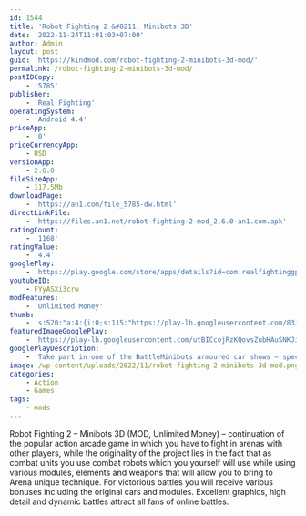 ```yaml
---
id: 1544
title: 'Robot Fighting 2 &#8211; Minibots 3D'
date: '2022-11-24T11:01:03+07:00'
author: Admin
layout: post
guid: 'https://kindmod.com/robot-fighting-2-minibots-3d-mod/'
permalink: /robot-fighting-2-minibots-3d-mod/
postIDCopy:
    - '5785'
publisher:
    - 'Real Fighting'
operatingSystem:
    - 'Android 4.4'
priceApp:
    - '0'
priceCurrencyApp:
    - USD
versionApp:
    - 2.6.0
fileSizeApp:
    - 117.5Mb
downloadPage:
    - 'https://an1.com/file_5785-dw.html'
directLinkFile:
    - 'https://files.an1.net/robot-fighting-2-mod_2.6.0-an1.com.apk'
ratingCount:
    - '1168'
ratingValue:
    - '4.4'
googlePlay:
    - 'https://play.google.com/store/apps/details?id=com.realfightinggp.RobotFighting2MinibotBattle3D'
youtubeID:
    - FYyASXi3crw
modFeatures:
    - 'Unlimited Money'
thumb:
    - 's:520:"a:4:{i:0;s:115:"https://play-lh.googleusercontent.com/83JEjHMoAUhCXQZDF10pLKEZMFq3I7XnrV612kI4BdGVX--oyxXYfK8aS4uiwA77lCE=w526-h296";i:1;s:115:"https://play-lh.googleusercontent.com/rv0s4ZeJ8f15qWRMXDyf42CHCxfsYhwSOWTM8Z9bs92rSs5YI3DWmY5Wxx_e8AGs_wE=w526-h296";i:2;s:116:"https://play-lh.googleusercontent.com/HJMFlT-IgUw3VOWeJTd94ZIjAU-tW2OsI2sGR6QKB5JJfRf3OavONlNIrlr3R460El-6=w526-h296";i:3;s:116:"https://play-lh.googleusercontent.com/oS3tG956cIYw8XI0aCMxfRXc0fJbnRGWjVLksZA-vXby1qkNPIHVmvvYxI_Ro2dTZ6X2=w526-h296";}";'
featuredImageGooglePlay:
    - 'https://play-lh.googleusercontent.com/utBICcojRzKQovsZubHAuSNKJiCoh2rgMtkvIFxYqIIOIK8Dnnd_IF1_GjRJI4tDchQ'
googlePlayDescription:
    - 'Take part in one of the BattleMinibots armoured car shows – spectacular robots fighting games of armoured car and robot warriors radio-guided vehicles. These indestructible battle cars are extremely dangerous, each with its unique weapon for death racing. Create your own armoured car minibot in the garage and upgrade its properties to make it to the try-out and become a member of the mech robot wars League!Enjoy watching steel robot fighting BattleBots and armoured car Robot Wars shows? Always dreamed of creating your own indestructible battle cars robot and building a team to take part in the death racing show? With Robot Fighting 2 - Minibots robots fighting games ANYONE can be part of robot warriors and armoured car wars game – this car battle is thrilling, and it''s free!.Drive to the steel robot fighting arena and be ready for the most breathtaking car wars game with death racing! These robots vs robots car battles are something really amazing!.'
image: /wp-content/uploads/2022/11/robot-fighting-2-minibots-3d-mod.png
categories:
    - Action
    - Games
tags:
    - mods
---
```


Robot Fighting 2 – Minibots 3D (MOD, Unlimited Money) – continuation of the popular action arcade game in which you have to fight in arenas with other players, while the originality of the project lies in the fact that as combat units you use combat robots which you yourself will use while using various modules, elements and weapons that will allow you to bring to Arena unique technique. For victorious battles you will receive various bonuses including the original cars and modules. Excellent graphics, high detail and dynamic battles attract all fans of online battles.